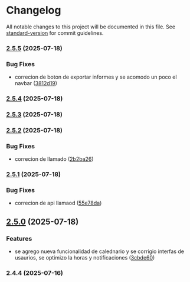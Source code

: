 # Changelog

All notable changes to this project will be documented in this file. See [standard-version](https://github.com/conventional-changelog/standard-version) for commit guidelines.

### [2.5.5](https://github.com/JuniorArias02/formurioMedico/compare/v2.5.4...v2.5.5) (2025-07-18)


### Bug Fixes

* correcion de boton de exportar informes y se acomodo un poco el navbar ([3812d19](https://github.com/JuniorArias02/formurioMedico/commit/3812d1944e47f857b9f669d1e1e029a2651afa63))

### [2.5.4](https://github.com/JuniorArias02/formurioMedico/compare/v2.5.3...v2.5.4) (2025-07-18)

### [2.5.3](https://github.com/JuniorArias02/formurioMedico/compare/v2.5.2...v2.5.3) (2025-07-18)

### [2.5.2](https://github.com/JuniorArias02/formurioMedico/compare/v2.5.1...v2.5.2) (2025-07-18)


### Bug Fixes

* correcion de llamado ([2b2ba26](https://github.com/JuniorArias02/formurioMedico/commit/2b2ba26852ad13ffc5e6830d0c3c5e642655588c))

### [2.5.1](https://github.com/JuniorArias02/formurioMedico/compare/v2.5.0...v2.5.1) (2025-07-18)


### Bug Fixes

* correcion de api llamaod ([55e78da](https://github.com/JuniorArias02/formurioMedico/commit/55e78da6d33195f415a2761bcecd9296888b146b))

## [2.5.0](https://github.com/JuniorArias02/formurioMedico/compare/v2.4.4...v2.5.0) (2025-07-18)


### Features

* se agrego nueva funcionalidad de calednario y se corrigio interfas de usaurios,  se optimizo la horas y notificaciones ([3cbde60](https://github.com/JuniorArias02/formurioMedico/commit/3cbde60ed6f9d1da5cd109e76186ef0cc7dd7ab4))

### 2.4.4 (2025-07-16)
